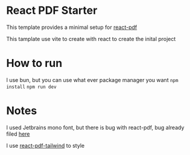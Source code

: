 # React PDF Starter

This template provides a minimal setup for [react-pdf](https://react-pdf.org/)

This tamplate use vite to create with react to create the inital project

# How to run

I use bun, but you can use what ever package manager you want
`npm install`
`npm run dev`

# Notes

I used Jetbrains mono font, but there is bug with react-pdf, bug already filed [here](https://github.com/wojtekmaj/react-pdf/issues/1761)

I use [react-pdf-tailwind](https://www.npmjs.com/package/react-pdf-tailwind) to style
